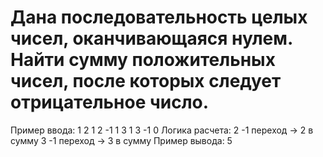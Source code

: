 # Дана последовательность целых чисел, оканчивающаяся нулем. Найти сумму положительных чисел, после которых следует отрицательное число.
Пример ввода:
1 2 1 2 -1 1 3 1 3 -1 0
Логика расчета:
2 -1 переход -> 2 в сумму
3 -1 переход -> 3 в сумму
Пример вывода: 5
